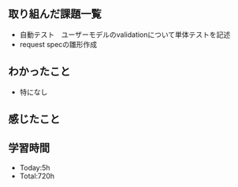 ## 取り組んだ課題一覧
- 自動テスト　ユーザーモデルのvalidationについて単体テストを記述
- request specの雛形作成
## わかったこと
- 特になし
## 感じたこと

## 学習時間
- Today:5h
- Total:720h
